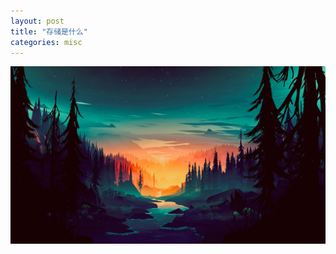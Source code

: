 ```yaml
---
layout: post
title: "存储是什么"
categories: misc
---
```




![Sunrise](/assets/img/sunrise-forest-river-scenery-digital-art-uhdpaper.com-8K-118.jpg "Sunrise")